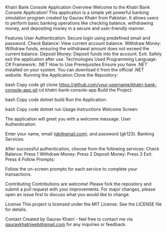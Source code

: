 Khatri Bank Console Application
Overview
Welcome to the Khatri Bank Console Application! This application is a simple yet powerful banking simulation program created by Gaurav Khatri from Pakistan. It allows users to perform basic banking operations like checking balance, withdrawing money, and depositing money in a secure and user-friendly manner.

Features
User Authentication: Secure login using predefined email and password.
Check Balance: View current account balance.
Withdraw Money: Withdraw funds, ensuring the withdrawal amount does not exceed the current balance.
Deposit Money: Deposit funds into the account.
Exit: Safely exit the application after use.
Technologies Used
Programming Language: C#
Framework: .NET
How to Use
Prerequisites
Ensure you have .NET installed on your system. You can download it from the official .NET website.
Running the Application
Clone the Repository:

bash
Copy code
git clone https://github.com/your-username/khatri-bank-console-app.git
cd khatri-bank-console-app
Build the Project:

bash
Copy code
dotnet build
Run the Application:

bash
Copy code
dotnet run
Usage Instructions
Welcome Screen:

The application will greet you with a welcome message.
User Authentication:

Enter your name, email (gk@gmail.com), and password (gk123).
Banking Services:

After successful authentication, choose from the following services:
Check Balance: Press 1
Withdraw Money: Press 2
Deposit Money: Press 3
Exit: Press 4
Follow Prompts:

Follow the on-screen prompts for each service to complete your transactions.

Contributing
Contributions are welcome! Please fork the repository and submit a pull request with your improvements. For major changes, please open an issue first to discuss what you would like to change.

License
This project is licensed under the MIT License. See the LICENSE file for details.

Contact
Created by Gaurav Khatri - feel free to contact me via gauravkhatriweb@gmail.com for any inquiries or feedback.
